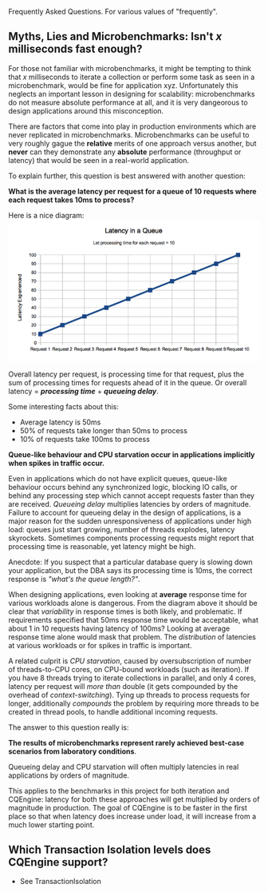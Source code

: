 Frequently Asked Questions. For various values of "frequently".


## Myths, Lies and Microbenchmarks: Isn't _x_ milliseconds fast enough? ##

For those not familiar with microbenchmarks, it might be tempting to think that _x_ milliseconds to iterate a collection or perform some task as seen in a microbenchmark, would be fine for application xyz. Unfortunately this neglects an important lesson in designing for scalability: microbenchmarks do not measure absolute performance at all, and it is very dangeorous to design applications around this misconception.

There are factors that come into play in production environments which are never replicated in microbenchmarks. Microbenchmarks can be useful to very roughly gague the **relative** merits of one approach versus another, but **never** can they demonstrate any **absolute** performance (throughput or latency) that would be seen in a real-world application.

To explain further, this question is best answered with another question:

**What is the average latency per request for a queue of 10 requests where each request takes 10ms to process?**

Here is a nice diagram:
![latency-in-a-queue.png](images/latency-in-a-queue.png)

Overall latency per request, is processing time for that request, plus the sum of processing times for requests ahead of it in the queue. Or overall latency = **_processing time_** + **_queueing delay_**.

Some interesting facts about this:
  * Average latency is 50ms
  * 50% of requests take longer than 50ms to process
  * 10% of requests take 100ms to process

**Queue-like behaviour and CPU starvation occur in applications implicitly when spikes in traffic occur.**

Even in applications which do not have explicit queues, queue-like behaviour occurs behind any synchronized logic, blocking IO calls, or behind any processing step which cannot accept requests faster than they are received. _Queueing delay_ multiplies latencies by orders of magnitude. Failure to account for queueing delay in the design of applications, is a major reason for the sudden unresponsiveness of applications under high load: queues just start growing, number of threads explodes, latency skyrockets. Sometimes components processing requests might report that processing time is reasonable, yet latency might be high.

Anecdote: If you suspect that a particular database query is slowing down your application, but the DBA says its processing time is 10ms, the correct response is _"what's the queue length?"_.

When designing applications, even looking at **average** response time for various workloads alone is dangerous. From the diagram above it should be clear that _variability_ in response times is both likely, and problematic. If requirements specified that 50ms response time would be acceptable, what about 1 in 10 requests having latency of 100ms? Looking at average response time alone would mask that problem. The _distribution_ of latencies at various workloads or for spikes in traffic is important.

A related culprit is _CPU starvation_, caused by oversubscription of number of threads-to-CPU cores, on CPU-bound workloads (such as iteration). If you have 8 threads trying to iterate collections in parallel, and only 4 cores, latency per request will _more than_ double (it gets compounded by the overhead of _context-switching_). Tying up threads to process requests for longer, additionally _compounds_ the problem by requiring more threads to be created in thread pools, to handle additional incoming requests.

The answer to this question really is:

**The results of microbenchmarks represent rarely achieved best-case scenarios from laboratory conditions**.

Queueing delay and CPU starvation will often multiply latencies in real applications by orders of magnitude.

This applies to the benchmarks in this project for both iteration and CQEngine: latency for both these approaches will get multiplied by orders of magnitude in production. The goal of CQEngine is to be faster in the first place so that when latency does increase under load, it will increase from a much lower starting point.

## Which Transaction Isolation levels does CQEngine support? ##

  * See TransactionIsolation